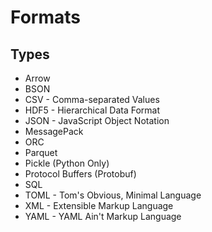 # Formats

## Types

- Arrow
- BSON
- CSV - Comma-separated Values
- HDF5 - Hierarchical Data Format
- JSON - JavaScript Object Notation
- MessagePack
- ORC
- Parquet
- Pickle (Python Only)
- Protocol Buffers (Protobuf)
- SQL
- TOML - Tom's Obvious, Minimal Language
- XML - Extensible Markup Language
- YAML - YAML Ain't Markup Language
